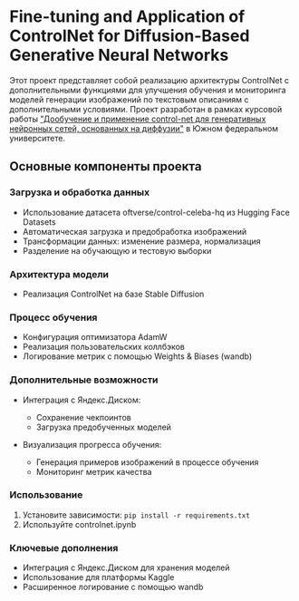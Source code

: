 # Fine-tuning and Application of ControlNet for Diffusion-Based Generative Neural Networks

Этот проект представляет собой реализацию архитектуры ControlNet с дополнительными функциями для улучшения обучения и мониторинга моделей генерации изображений по текстовым описаниям с дополнительными условиями. Проект разработан в рамках курсовой работы ["Дообучение и применение control-net для генеративных нейронных сетей, основанных на диффузии"](https://hub.sfedu.ru/repository/material/801339784/) в Южном федеральном университете.

## Основные компоненты проекта

### Загрузка и обработка данных
- Использование датасета oftverse/control-celeba-hq из Hugging Face Datasets
- Автоматическая загрузка и предобработка изображений
- Трансформации данных: изменение размера, нормализация
- Разделение на обучающую и тестовую выборки

### Архитектура модели
- Реализация ControlNet на базе Stable Diffusion

### Процесс обучения
- Конфигурация оптимизатора AdamW
- Реализация пользовательских коллбэков
- Логирование метрик с помощью Weights & Biases (wandb)

### Дополнительные возможности
- Интеграция с Яндекс.Диском:
  - Сохранение чекпоинтов
  - Загрузка предобученных моделей

- Визуализация прогресса обучения:
  - Генерация примеров изображений в процессе обучения
  - Мониторинг метрик качества

 ### Использование
 1) Установите зависимости:
    `pip install -r requirements.txt`
 2) Используйте controlnet.ipynb

### Ключевые дополнения
- Интеграция с Яндекс.Диском для хранения моделей
- Использование для платформы Kaggle 
- Расширенное логирование с помощью wandb

